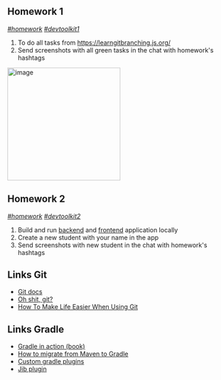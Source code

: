 ## Homework 1
*[#homework]() [#devtoolkit1]()*
1. To do all tasks from https://learngitbranching.js.org/
2. Send screenshots with all green tasks in the chat with homework's hashtags
<img width="254" alt="image" src="https://user-images.githubusercontent.com/10992037/183635754-95427eda-f53f-473f-b518-655b5b731a7b.png">

## Homework 2
*[#homework]() [#devtoolkit2]()*
1. Build and run [backend](https://github.com/tdevopsschool/dev-school-app) and [frontend](https://github.com/tdevopsschool/dev-school-front-app) application locally
2. Create a new student with your name in the app
3. Send screenshots with new student in the chat with homework's hashtags

## Links Git
- [Git docs](https://git-scm.com/book/en/v2/Getting-Started-About-Version-Control)
- [Oh shit, git?](https://ohshitgit.com/)
- [How To Make Life Easier When Using Git](https://www.smashingmagazine.com/make-life-easier-when-using-git)

## Links Gradle
- [Gradle in action (book)](https://gradle.org/books/manning-publications-gradle-in-action.pdf)
- [How to migrate from Maven to Gradle](https://docs.gradle.org/current/userguide/migrating_from_maven.html)
- [Custom gradle plugins](https://docs.gradle.org/current/userguide/custom_plugins.html)
- [Jib plugin](https://github.com/GoogleContainerTools/jib/tree/master/jib-gradle-plugin)

